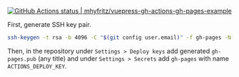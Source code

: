 [![GitHub Actions status | mhyfritz/vuepress-gh-actions-gh-pages-example](https://github.com/mhyfritz/vuepress-gh-actions-gh-pages-example/workflows/Deploy%20to%20GitHub%20Pages/badge.svg)](https://github.com/mhyfritz/vuepress-gh-actions-gh-pages-example/actions?query=workflow%3A%22Deploy+to+GitHub+Pages%22)

First, generate SSH key pair.

```sh
ssh-keygen -t rsa -b 4096 -C "$(git config user.email)" -f gh-pages -N ""
```

Then, in the repository under `Settings > Deploy keys` add generated
`gh-pages.pub` (any title) and under `Settings > Secrets` add `gh-pages`
with name `ACTIONS_DEPLOY_KEY`.
